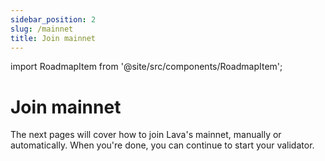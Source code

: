 ```yaml
---
sidebar_position: 2
slug: /mainnet
title: Join mainnet
---
```


import RoadmapItem from '@site/src/components/RoadmapItem';

# Join mainnet

The next pages will cover how to join Lava's mainnet, manually or automatically. When you're done, you can continue to start your validator.

[<RoadmapItem icon="🦾" title="Steps to join (with CosmoVisor)" description="Join the network, step by step"/>](/mainnet-manual-cosmovisor)
[<RoadmapItem icon="🛠" title="Steps to join (without CosmoVisor)" description="Join the network, step by step"/>](/mainnet-manual)
[<RoadmapItem icon="🔄" title="Steps to join lava-testnet-2 from lava-mainnet-1" description="Refresh an existing validator setup"/>](/validator-rejoin)
